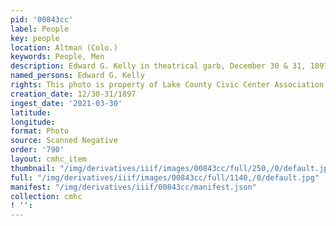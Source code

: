 ```yaml
---
pid: '00843cc'
label: People
key: people
location: Altman (Colo.)
keywords: People, Men
description: Edward G. Kelly in theatrical garb, December 30 & 31, 1897
named_persons: Edward G. Kelly
rights: This photo is property of Lake County Civic Center Association.
creation_date: 12/30-31/1897
ingest_date: '2021-03-30'
latitude: 
longitude: 
format: Photo
source: Scanned Negative
order: '790'
layout: cmhc_item
thumbnail: "/img/derivatives/iiif/images/00843cc/full/250,/0/default.jpg"
full: "/img/derivatives/iiif/images/00843cc/full/1140,/0/default.jpg"
manifest: "/img/derivatives/iiif/00843cc/manifest.json"
collection: cmhc
! '': 
---
```

